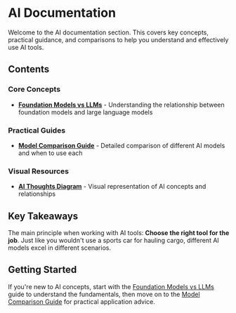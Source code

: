 # AI Documentation

Welcome to the AI documentation section. This covers key concepts, practical guidance, and comparisons to help you understand and effectively use AI tools.

## Contents

### Core Concepts

- **[Foundation Models vs LLMs](foundation-models-vs-llms.md)** - Understanding the relationship between foundation models and large language models

### Practical Guides

- **[Model Comparison Guide](model-comparison.md)** - Detailed comparison of different AI models and when to use each

### Visual Resources

- **[AI Thoughts Diagram](diagrams/ai-thoughts.drawio)** - Visual representation of AI concepts and relationships

## Key Takeaways

The main principle when working with AI tools: **Choose the right tool for the job**. Just like you wouldn't use a sports car for hauling cargo, different AI models excel in different scenarios.

## Getting Started

If you're new to AI concepts, start with the [Foundation Models vs LLMs](foundation-models-vs-llms.md) guide to understand the fundamentals, then move on to the [Model Comparison Guide](model-comparison.md) for practical application advice.
